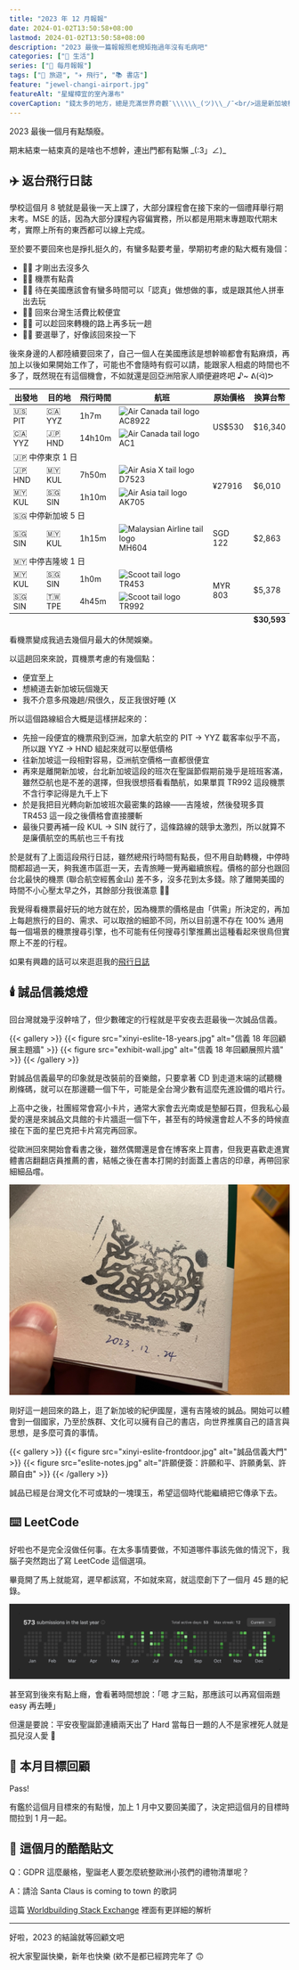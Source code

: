 ```yaml
---
title: "2023 年 12 月報報"
date: 2024-01-02T13:50:58+08:00
lastmod: 2024-01-02T13:50:58+08:00
description: "2023 最後一篇報報照老規矩拖過年沒有毛病吧"
categories: ["🍫 生活"]
series: ["📰 每月報報"]
tags: ["🧳 旅遊", "✈️ 飛行", "📚 書店"]
feature: "jewel-changi-airport.jpg"
featureAlt: "星耀樟宜的室內瀑布"
coverCaption: "錢太多的地方，總是充滿世界奇觀¯\\\\\\_(ツ)\\_/¯<br/>這是新加坡樟宜機場航廈間的購物中心——星耀樟宜裡面的室內瀑布<br/>不是我 P 的也不是上網載的，我沒開濾鏡它拍起來就長這麼牛逼"
---
```


2023 最後一個月有點頹廢。

期末結束一結束真的是啥也不想幹，連出門都有點懶 \_(:3」∠)\_

## ✈️ 返台飛行日誌

學校這個月 8 號就是最後一天上課了，大部分課程會在接下來的一個禮拜舉行期末考。MSE 的話，因為大部分課程內容偏實務，所以都是用期末專題取代期末考，實際上所有的東西都可以線上完成。

至於要不要回來也是掙扎挺久的，有蠻多點要考量，學期初考慮的點大概有幾個：

- 👎🏻 才剛出去沒多久
- 👎🏻 機票有點貴
- 👎🏻 待在美國應該會有蠻多時間可以「認真」做想做的事，或是跟其他人拼車出去玩
- 👍🏻 回來台灣生活費比較便宜
- 👍🏻 可以趁回來轉機的路上再多玩一趟
- 👍🏻 要選舉了，好像該回來投一下

後來身邊的人都陸續要回來了，自己一個人在美國應該是想幹嘛都會有點麻煩，再加上以後如果開始工作了，可能也不會隨時有假可以請，能跟家人相處的時間也不多了，既然現在有這個機會，不如就還是回亞洲陪家人順便避咚吧 ♪~ ᕕ(ᐛ)ᕗ

<table>
  <thead>
    <tr>
      <th>出發地</th>
      <th>目的地</th>
      <th>飛行時間</th>
      <th>航班</th>
      <th>原始價格</th>
      <th>換算台幣</th>
    </tr>
  </thead>
  <tbody>
    <tr>
      <td>🇺🇸 PIT</td>
      <td>🇨🇦 YYZ</td>
      <td>1h7m</td>
      <td>
        <img
          src="https://www.gstatic.com/flights/airline_logos/70px/AC.png"
          alt="Air Canada tail logo"
          class="inline w-4 m-0"
        />
        AC8922
      </td>
      <td rowspan="2" class="align-middle">US$530</td>
      <td rowspan="2" class="align-middle">$16,340</td>
    </tr>
    <tr>
      <td>🇨🇦 YYZ</td>
      <td>🇯🇵 HND</td>
      <td>14h10m</td>
      <td>
        <img
          src="https://www.gstatic.com/flights/airline_logos/70px/AC.png"
          alt="Air Canada tail logo"
          class="inline w-4 m-0"
        />
        AC1
      </td>
    </tr>
    <tr>
      <td colspan="6" class="text-center">🇯🇵 中停東京 1 日</td>
    </tr>
    <tr>
      <td>🇯🇵 HND</td>
      <td>🇲🇾 KUL</td>
      <td>7h50m</td>
      <td>
        <img
          src="https://www.gstatic.com/flights/airline_logos/70px/D7.png"
          alt="Air Asia X tail logo"
          class="inline w-4 m-0"
        />
        D7523
      </td>
      <td rowspan="2" class="align-middle">¥27916</td>
      <td rowspan="2" class="align-middle">$6,010</td>
    </tr>
    <tr>
      <td>🇲🇾 KUL</td>
      <td>🇸🇬 SIN</td>
      <td>1h10m</td>
      <td>
        <img
          src="https://www.gstatic.com/flights/airline_logos/70px/AK.png"
          alt="Air Asia tail logo"
          class="inline w-4 m-0"
        />
        AK705
      </td>
    </tr>
    <tr>
      <td colspan="6" class="text-center">🇸🇬 中停新加坡 5 日</td>
    </tr>
    <tr>
      <td>🇸🇬 SIN</td>
      <td>🇲🇾 KUL</td>
      <td>1h15m</td>
      <td>
        <img
          src="https://www.gstatic.com/flights/airline_logos/70px/MH.png"
          alt="Malaysian Airline tail logo"
          class="inline w-4 m-0"
        />
        MH604
      </td>
      <td>SGD 122</td>
      <td>$2,863</td>
    </tr>
    <tr>
      <td colspan="6" class="text-center">🇲🇾 中停吉隆坡 1 日</td>
    </tr>
    <tr>
      <td>🇲🇾 KUL</td>
      <td>🇸🇬 SIN</td>
      <td>1h0m</td>
      <td>
        <img
          src="https://www.gstatic.com/flights/airline_logos/70px/TR.png"
          alt="Scoot tail logo"
          class="inline w-4 m-0"
        />
        TR453
      </td>
      <td rowspan="2" class="align-middle">MYR 803</td>
      <td rowspan="2" class="align-middle">$5,378</td>
    </tr>
    <tr>
      <td>🇸🇬 SIN</td>
      <td>🇹🇼 TPE</td>
      <td>4h45m</td>
      <td>
        <img
          src="https://www.gstatic.com/flights/airline_logos/70px/TR.png"
          alt="Scoot tail logo"
          class="inline w-4 m-0"
        />
        TR992
      </td>
    </tr>
  </tbody>
  <tfoot>
    <td></td>
    <td></td>
    <td></td>
    <td></td>
    <td></td>
    <td><b>$30,593</b></td>
  </tfoot>
</table>

看機票變成我過去幾個月最大的休閒娛樂。

以這趟回來來說，買機票考慮的有幾個點：

- 便宜至上
- 想繞道去新加坡玩個幾天
- 我不介意多飛幾趟/飛很久，反正我很好睡 (X

所以這個路線組合大概是這樣拼起來的：

- 先撿一段便宜的機票飛到亞洲，加拿大航空的 PIT → YYZ 載客率似乎不高，所以跟 YYZ → HND 組起來就可以壓低價格
- 往新加坡這一段相對容易，亞洲航空價格一直都很便宜
- 再來是離開新加坡，台北新加坡這段的班次在聖誕節假期前幾乎是班班客滿，雖然亞航也是不差的選擇，但我很想搭看看酷航，如果單買 TR992 這段機票不含行李記得是九千上下
- 於是我把目光轉向新加坡班次最密集的路線——吉隆坡，然後發現多買 TR453 這一段之後價格會直接腰斬
- 最後只要再補一段 KUL → SIN 就行了，這條路線的競爭太激烈，所以就算不是廉價航空的馬航也三千有找

於是就有了上面這段飛行日誌，雖然總飛行時間有點長，但不用自助轉機，中停時間都超過一天，夠我進市區逛一天，去青旅睡一覺再繼續旅程。價格的部分也跟回台北最快的機票 (聯合航空經舊金山) 差不多，沒多花到太多錢。除了離開美國的時間不小心壓太早之外，其餘部分我很滿意 👍🏻

我覺得看機票最好玩的地方就在於，因為機票的價格是由「供需」所決定的，再加上每趟旅行的目的、需求、可以取捨的細節不同，所以目前還不存在 100% 通用每一個場景的機票搜尋引擎，也不可能有任何搜尋引擎推薦出這種看起來很鳥但實際上不差的行程。

如果有興趣的話可以來逛逛我的[飛行日誌](https://my.flightradar24.com/tomy0000000)

## 🕯️ 誠品信義熄燈

回台灣就幾乎沒幹啥了，但少數確定的行程就是平安夜去逛最後一次誠品信義。

{{< gallery >}}
{{< figure src="xinyi-eslite-18-years.jpg" alt="信義 18 年回顧展主題牆" >}}
{{< figure src="exhibit-wall.jpg" alt="信義 18 年回顧展照片牆" >}}
{{< /gallery >}}

對誠品信義最早的印象就是改裝前的音樂館，只要拿著 CD 到走道末端的試聽機刷條碼，就可以在那邊聽一個下午，可能是全台灣少數有這麼先進設備的唱片行。

上高中之後，社團經常會寫小卡片，通常大家會去光南或是墊腳石買，但我私心最愛的還是來誠品文具館的卡片牆逛一個下午，甚至有的時候還會趁人不多的時候直接在下面的星巴克把卡片寫完再回家。

從歐洲回來開始會看書之後，雖然偶爾還是會在博客來上買書，但我更喜歡走進實體書店翻翻店員推薦的書，結帳之後在書本打開的封面蓋上書店的印章，再帶回家細細品嚐。

![誠品信義書店章](xinyi-eslite-stamp.jpg "最後一天也買了一本書蓋章，至於是哪一本就留到之後再揭曉吧<br/>可惜章已經被蓋到磨平了，而且我蓋的好醜 QQQQ")

剛好這一趟回來的路上，逛了新加坡的紀伊國屋，還有吉隆坡的誠品。開始可以體會到一個國家，乃至於族群、文化可以擁有自己的書店，向世界推廣自己的語言與思想，是多麼可貴的事情。

{{< gallery >}}
{{< figure src="xinyi-eslite-frontdoor.jpg" alt="誠品信義大門" >}}
{{< figure src="eslite-notes.jpg" alt="許願便簽：許願和平、許願勇氣、許願自由" >}}
{{< /gallery >}}

誠品已經是台灣文化不可或缺的一塊璞玉，希望這個時代能繼續把它傳承下去。

## ⌨️ LeetCode

好啦也不是完全沒做任何事。在太多事情要做，不知道哪件事該先做的情況下，我腦子突然跑出了寫 LeetCode 這個選項。

畢竟開了馬上就能寫，遲早都該寫，不如就來寫，就這麼創下了一個月 45 題的紀錄。

![LeetCode 每日動態牆](leetcode-activity.png "看看右半邊那坨綠到靠北，只能說暑假那一波根本是在開玩笑")

甚至寫到後來有點上癮，會看著時間想說：「嗯 才三點，那應該可以再寫個兩題 easy 再去睡」

但還是要說：平安夜聖誕節連續兩天出了 Hard 當每日一題的人不是家裡死人就是孤兒沒人愛 😤

## 🎯 本月目標回顧

Pass!

有鑑於這個月目標來的有點慢，加上 1 月中又要回美國了，決定把這個月的目標時間拉到 1 月一起。

## 👻 這個月的酷酷貼文

Q：GDPR 這麼嚴格，聖誕老人要怎麼統整歐洲小孩們的禮物清單呢？

A：請洽 Santa Claus is coming to town 的歌詞

這篇 [Worldbuilding Stack Exchange](https://worldbuilding.stackexchange.com/questions/114033/how-can-santa-keep-his-lists-when-the-gdpr-is-around) 裡面有更詳細的解析

---

好啦，2023 的結論就等回顧文吧

祝大家聖誕快樂，新年也快樂 (欸不是都已經跨完年了 🙃
